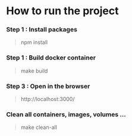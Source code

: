 # How to run the project

### Step 1 : Install packages
> npm install
### Step 1 : Build docker container
> make build
### Step 3 : Open in the browser
> http://localhost:3000/

### Clean all containers, images, volumes ...
> make clean-all
